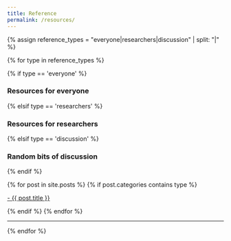 ```yaml
---
title: Reference
permalink: /resources/
---
```





{% assign reference_types = "everyone|researchers|discussion" | split: "|" %}

{% for type in reference_types %}

{% if type == 'everyone' %}
### **Resources for everyone**
 {% elsif type == 'researchers' %}
### **Resources for researchers**
 {% elsif type == 'discussion' %}
### **Random bits of discussion**
{% endif %}

<div class="content list">
  {% for post in site.posts %}
    {% if post.categories contains type %}
    <div class="list-item">
      <p class="list-post-title">
        <a href="{{ site.baseurl }}{{ post.url }}">- {{ post.title }}</a>
      </p>
    </div>
    {% endif %}
  {% endfor %}
</div>

<hr>
{% endfor %}
